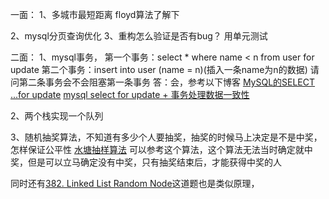 一面：
1、多城市最短距离
floyd算法了解下

2、mysql分页查询优化
3、重构怎么验证是否有bug？
用单元测试

二面：
1、mysql事务，
第一个事务：select * where name < n from user for update
第二个事务：insert into user (name = n)(插入一条name为n的数据)
请问第二条事务会不会阻塞第一条事务
答：会，参考以下博客
[MySQL的SELECT ...for update](https://www.cnblogs.com/wxgblogs/p/6849064.html)
[mysql select for update + 事务处理数据一致性](https://blog.csdn.net/leyangjun/article/details/88633588)

2、两个栈实现一个队列

3、随机抽奖算法，不知道有多少个人要抽奖，抽奖的时候马上决定是不是中奖，怎样保证公平性
 [水塘抽样算法](https://www.cnblogs.com/krcys/p/9121487.html) 
可以参考这个算法，这个算法无法当时确定就中奖，但是可以立马确定没有中奖，只有抽奖结束后，才能获得中奖的人

同时还有[382. Linked List Random Node](https://leetcode.com/problems/linked-list-random-node/)这道题也是类似原理，

